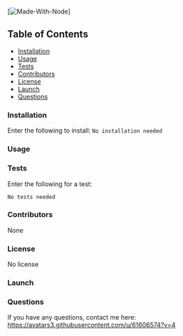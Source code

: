 
# 

[![Made-With-Node](https://img.shields.io/badge/Made%20With-Node-green)]



## Table of Contents
* [Installation](#installation)
* [Usage](#usage)
* [Tests](#tests)
* [Contributors](#contributors)
* [License](#license)
* [Launch](#launch)
* [Questions](#questions)

### Installation

Enter the following to install:
`No installation needed`

### Usage



### Tests

Enter the following for a test:

`No tests needed`

### Contributors

None

### License

No license

### Launch



### Questions
If you have any questions, contact me here: 
https://avatars3.githubusercontent.com/u/61606574?v=4

                